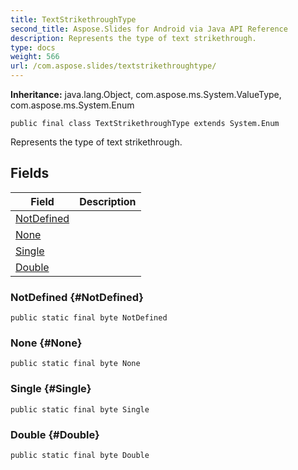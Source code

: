 ```yaml
---
title: TextStrikethroughType
second_title: Aspose.Slides for Android via Java API Reference
description: Represents the type of text strikethrough.
type: docs
weight: 566
url: /com.aspose.slides/textstrikethroughtype/
---
```

**Inheritance:**
java.lang.Object, com.aspose.ms.System.ValueType, com.aspose.ms.System.Enum
```
public final class TextStrikethroughType extends System.Enum
```

Represents the type of text strikethrough.
## Fields

| Field | Description |
| --- | --- |
| [NotDefined](#NotDefined) |  |
| [None](#None) |  |
| [Single](#Single) |  |
| [Double](#Double) |  |
### NotDefined {#NotDefined}
```
public static final byte NotDefined
```




### None {#None}
```
public static final byte None
```




### Single {#Single}
```
public static final byte Single
```




### Double {#Double}
```
public static final byte Double
```




